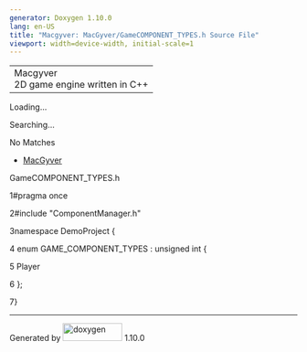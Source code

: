 ```yaml
---
generator: Doxygen 1.10.0
lang: en-US
title: "Macgyver: MacGyver/GameCOMPONENT_TYPES.h Source File"
viewport: width=device-width, initial-scale=1
---
```


<div id="top">

<div id="titlearea">

<table data-cellspacing="0" data-cellpadding="0">
<colgroup>
<col style="width: 100%" />
</colgroup>
<tbody>
<tr id="projectrow" class="odd">
<td id="projectalign"><div id="projectname">
Macgyver
</div>
<div id="projectbrief">
2D game engine written in C++
</div></td>
</tr>
</tbody>
</table>

</div>

<div id="main-nav">

</div>

<div id="MSearchSelectWindow"
onmouseover="return searchBox.OnSearchSelectShow()"
onmouseout="return searchBox.OnSearchSelectHide()"
onkeydown="return searchBox.OnSearchSelectKey(event)">

</div>

<div id="MSearchResultsWindow">

<div id="MSearchResults">

<div class="SRPage">

<div id="SRIndex">

<div id="SRResults">

</div>

<div id="Loading" class="SRStatus">

Loading...

</div>

<div id="Searching" class="SRStatus">

Searching...

</div>

<div id="NoMatches" class="SRStatus">

No Matches

</div>

</div>

</div>

</div>

</div>

<div id="nav-path" class="navpath">

- <a href="dir_e610925873bfe0bf19b07ca2b4f6d40b.html"
  class="el">MacGyver</a>

</div>

</div>

<div class="header">

<div class="headertitle">

<div class="title">

GameCOMPONENT_TYPES.h

</div>

</div>

</div>

<div class="contents">

<div class="fragment">

<div class="line">

<span id="l00001"></span><span class="lineno">
1</span><span class="preprocessor">\#pragma once</span>

</div>

<div class="line">

<span id="l00002"></span><span class="lineno">
2</span><span class="preprocessor">\#include "ComponentManager.h"</span>

</div>

<div class="line">

<span id="l00003"></span><span class="lineno">
3</span><span class="keyword">namespace </span>DemoProject {

</div>

<div class="line">

<span id="l00004"></span><span class="lineno"> 4</span>
<span class="keyword">enum</span> GAME_COMPONENT_TYPES :
<span class="keywordtype">unsigned</span>
<span class="keywordtype">int</span> {

</div>

<div class="line">

<span id="l00005"></span><span class="lineno"> 5</span> Player

</div>

<div class="line">

<span id="l00006"></span><span class="lineno"> 6</span> };

</div>

<div class="line">

<span id="l00007"></span><span class="lineno"> 7</span>}

</div>

</div>

</div>

------------------------------------------------------------------------

<span class="small">Generated
by [<img src="doxygen.svg" class="footer" width="104" height="31"
alt="doxygen" />](https://www.doxygen.org/index.html) 1.10.0</span>
